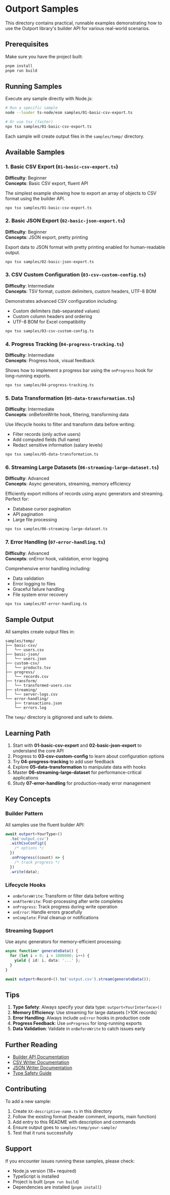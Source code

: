 # Outport Samples

This directory contains practical, runnable examples demonstrating how to use the Outport library's builder API for various real-world scenarios.

## Prerequisites

Make sure you have the project built:

```bash
pnpm install
pnpm run build
```

## Running Samples

Execute any sample directly with Node.js:

```bash
# Run a specific sample
node --loader ts-node/esm samples/01-basic-csv-export.ts

# Or use tsx (faster)
npx tsx samples/01-basic-csv-export.ts
```

Each sample will create output files in the `samples/temp/` directory.

## Available Samples

### 1. Basic CSV Export (`01-basic-csv-export.ts`)

**Difficulty**: Beginner  
**Concepts**: Basic CSV export, fluent API

The simplest example showing how to export an array of objects to CSV format using the builder API.

```bash
npx tsx samples/01-basic-csv-export.ts
```

### 2. Basic JSON Export (`02-basic-json-export.ts`)

**Difficulty**: Beginner  
**Concepts**: JSON export, pretty printing

Export data to JSON format with pretty printing enabled for human-readable output.

```bash
npx tsx samples/02-basic-json-export.ts
```

### 3. CSV Custom Configuration (`03-csv-custom-config.ts`)

**Difficulty**: Intermediate  
**Concepts**: TSV format, custom delimiters, custom headers, UTF-8 BOM

Demonstrates advanced CSV configuration including:

- Custom delimiters (tab-separated values)
- Custom column headers and ordering
- UTF-8 BOM for Excel compatibility

```bash
npx tsx samples/03-csv-custom-config.ts
```

### 4. Progress Tracking (`04-progress-tracking.ts`)

**Difficulty**: Intermediate  
**Concepts**: Progress hook, visual feedback

Shows how to implement a progress bar using the `onProgress` hook for long-running exports.

```bash
npx tsx samples/04-progress-tracking.ts
```

### 5. Data Transformation (`05-data-transformation.ts`)

**Difficulty**: Intermediate  
**Concepts**: onBeforeWrite hook, filtering, transforming data

Use lifecycle hooks to filter and transform data before writing:

- Filter records (only active users)
- Add computed fields (full name)
- Redact sensitive information (salary levels)

```bash
npx tsx samples/05-data-transformation.ts
```

### 6. Streaming Large Datasets (`06-streaming-large-dataset.ts`)

**Difficulty**: Advanced  
**Concepts**: Async generators, streaming, memory efficiency

Efficiently export millions of records using async generators and streaming. Perfect for:

- Database cursor pagination
- API pagination
- Large file processing

```bash
npx tsx samples/06-streaming-large-dataset.ts
```

### 7. Error Handling (`07-error-handling.ts`)

**Difficulty**: Advanced  
**Concepts**: onError hook, validation, error logging

Comprehensive error handling including:

- Data validation
- Error logging to files
- Graceful failure handling
- File system error recovery

```bash
npx tsx samples/07-error-handling.ts
```

## Sample Output

All samples create output files in:

```
samples/temp/
├── basic-csv/
│   └── users.csv
├── basic-json/
│   └── users.json
├── custom-csv/
│   └── products.tsv
├── progress/
│   └── records.csv
├── transform/
│   └── transformed-users.csv
├── streaming/
│   └── server-logs.csv
└── error-handling/
    ├── transactions.json
    └── errors.log
```

The `temp/` directory is gitignored and safe to delete.

## Learning Path

1. Start with **01-basic-csv-export** and **02-basic-json-export** to understand the core API
2. Progress to **03-csv-custom-config** to learn about configuration options
3. Try **04-progress-tracking** to add user feedback
4. Explore **05-data-transformation** to manipulate data with hooks
5. Master **06-streaming-large-dataset** for performance-critical applications
6. Study **07-error-handling** for production-ready error management

## Key Concepts

### Builder Pattern

All samples use the fluent builder API:

```typescript
await outport<YourType>()
  .to('output.csv')
  .withCsvConfig({
    /* options */
  })
  .onProgress((count) => {
    /* track progress */
  })
  .write(data);
```

### Lifecycle Hooks

- `onBeforeWrite`: Transform or filter data before writing
- `onAfterWrite`: Post-processing after write completes
- `onProgress`: Track progress during write operation
- `onError`: Handle errors gracefully
- `onComplete`: Final cleanup or notifications

### Streaming Support

Use async generators for memory-efficient processing:

```typescript
async function* generateData() {
  for (let i = 0; i < 1000000; i++) {
    yield { id: i, data: '...' };
  }
}

await outport<Record>().to('output.csv').stream(generateData());
```

## Tips

1. **Type Safety**: Always specify your data type: `outport<YourInterface>()`
2. **Memory Efficiency**: Use streaming for large datasets (>10K records)
3. **Error Handling**: Always include `onError` hooks in production code
4. **Progress Feedback**: Use `onProgress` for long-running exports
5. **Data Validation**: Validate in `onBeforeWrite` to catch issues early

## Further Reading

- [Builder API Documentation](../docs/builder-api.md)
- [CSV Writer Documentation](../docs/csv-writer.md)
- [JSON Writer Documentation](../docs/json-writer.md)
- [Type Safety Guide](../docs/type-safety-example.md)

## Contributing

To add a new sample:

1. Create `XX-descriptive-name.ts` in this directory
2. Follow the existing format (header comment, imports, main function)
3. Add entry to this README with description and commands
4. Ensure output goes to `samples/temp/your-sample/`
5. Test that it runs successfully

## Support

If you encounter issues running these samples, please check:

- Node.js version (18+ required)
- TypeScript is installed
- Project is built (`pnpm run build`)
- Dependencies are installed (`pnpm install`)
